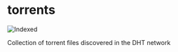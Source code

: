 torrents 
========
![Indexed](https://img.shields.io/badge/indexed-74817-blue)

Collection of torrent files discovered in the DHT network
